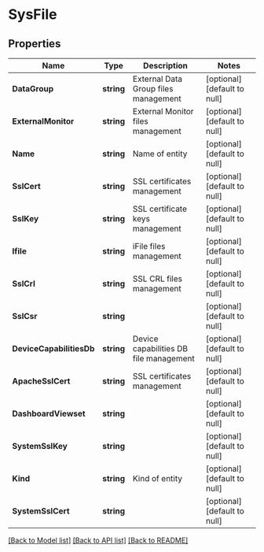 # SysFile

## Properties
Name | Type | Description | Notes
------------ | ------------- | ------------- | -------------
**DataGroup** | **string** | External Data Group files management | [optional] [default to null]
**ExternalMonitor** | **string** | External Monitor files management | [optional] [default to null]
**Name** | **string** | Name of entity | [optional] [default to null]
**SslCert** | **string** | SSL certificates management | [optional] [default to null]
**SslKey** | **string** | SSL certificate keys management | [optional] [default to null]
**Ifile** | **string** | iFile files management | [optional] [default to null]
**SslCrl** | **string** | SSL CRL files management | [optional] [default to null]
**SslCsr** | **string** |  | [optional] [default to null]
**DeviceCapabilitiesDb** | **string** | Device capabilities DB file management | [optional] [default to null]
**ApacheSslCert** | **string** | SSL certificates management | [optional] [default to null]
**DashboardViewset** | **string** |  | [optional] [default to null]
**SystemSslKey** | **string** |  | [optional] [default to null]
**Kind** | **string** | Kind of entity | [optional] [default to null]
**SystemSslCert** | **string** |  | [optional] [default to null]

[[Back to Model list]](../README.md#documentation-for-models) [[Back to API list]](../README.md#documentation-for-api-endpoints) [[Back to README]](../README.md)



